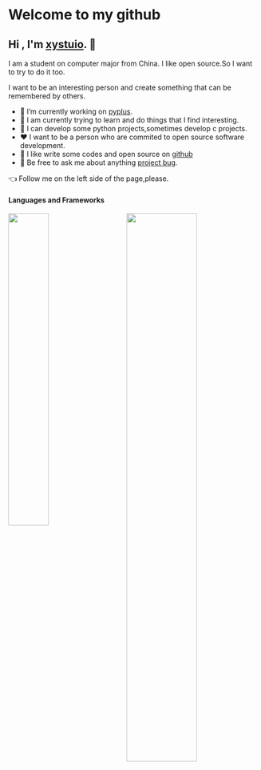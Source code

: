 # Welcome to my github
## Hi , I'm [xystuio](https://github.com/xystudio889). 👋

I am a student on computer major from China. I like open source.So I want to try to do it too.

I want to be an interesting person and create something that can be remembered by others.

- 🔭 I’m currently working on [pyplus](https://github.com/xystudio889/pyplus).
- 🌱 I am currently trying to learn and do things that I find interesting.
- 🚀 I can develop some python projects,sometimes develop c projects.
- ❤️ I want to be a person who are commited  to open source software development.
- 🤔 I like write some codes and open source on [github](https://github.com/xystudio889)
- 💬 Be free to ask me about anything [project bug](https://github.com/xystudio889/xystudio889/issues).

👈 Follow me on the left side of the page,please.

#### Languages and Frameworks

<div>
<a href="https://github.com/xystudio889">
  <img width="40%" src="https://github-readme-stats.vercel.app/api/top-langs/?username=xystudio889&layout=compact" alt="">
  <img align="right" width="53%" src="https://github-readme-stats.vercel.app/api?username=xystudio889&count_private=true&show_icons=true&icon_color=0078e7&title_color=0078e7" alt="">
</a>
</div>
